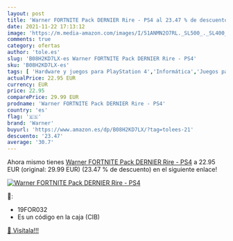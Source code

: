 ```yaml
---
layout: post
title: 'Warner FORTNITE Pack DERNIER Rire - PS4 al 23.47 % de descuento'
date: 2021-11-22 17:13:12
image: 'https://m.media-amazon.com/images/I/51ANMN2O7RL._SL500_._SL400_.jpg'
comments: true
category: ofertas
author: 'tole.es'
slug: 'B08H2KD7LX-es Warner FORTNITE Pack DERNIER Rire - PS4'
sku: 'B08H2KD7LX-es'
tags: [ 'Hardware y juegos para PlayStation 4','Informática','Juegos para PlayStation 4','Videojuegos','ps4','warner', ]
actualPrice: 22.95 EUR
currency: EUR
price: 22.95
comparePrice: 29.99 EUR
prodname: 'Warner FORTNITE Pack DERNIER Rire - PS4'
country: 'es'
flag: '🇪🇸'
brand: 'Warner'
buyurl: 'https://www.amazon.es/dp/B08H2KD7LX/?tag=tolees-21'
descuento: '23.47'
average: '30.7'
---
```


Ahora mismo tienes [Warner FORTNITE Pack DERNIER Rire - PS4](https://www.amazon.es/dp/B08H2KD7LX/?tag=tolees-21) a 22.95 EUR (original: 29.99 EUR) (23.47 %  de descuento) en el siguiente enlace!

[![Warner FORTNITE Pack DERNIER Rire - PS4](https://m.media-amazon.com/images/I/51ANMN2O7RL._SL500_._SL400_.jpg)](https://www.amazon.es/dp/B08H2KD7LX/?tag=tolees-21)

🔎:

- 19FOR032
- Es un código en la caja (CIB)

[🛒 Visítala!!!](https://www.amazon.es/dp/B08H2KD7LX/?tag=tolees-21)
